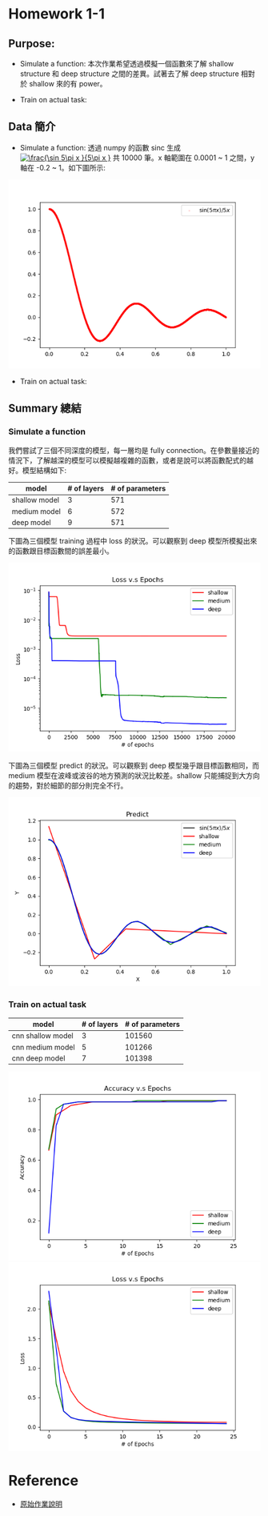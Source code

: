 # Homework 1-1

## Purpose:

* Simulate a function: 本次作業希望透過模擬一個函數來了解 shallow structure 和 deep structure 之間的差異。試著去了解 deep structure 相對於 shallow 來的有 power。

* Train  on actual task:

## Data 簡介

* Simulate a function: 透過 numpy 的函數 sinc 生成 <a href="https://www.codecogs.com/eqnedit.php?latex=\frac{\sin&space;5\pi&space;x&space;}{5\pi&space;x&space;}" target="_blank"><img src="https://latex.codecogs.com/gif.latex?\frac{\sin&space;5\pi&space;x&space;}{5\pi&space;x&space;}" title="\frac{\sin 5\pi x }{5\pi x }" /></a> 共 10000 筆。x 軸範圍在 0.0001 ~ 1 之間，y 軸在 -0.2 ~ 1。如下圖所示:

![](image/target_model.png) 

* Train  on actual task:

## Summary 總結

### Simulate a function

我們嘗試了三個不同深度的模型，每一層均是 fully connection。在參數量接近的情況下，了解越深的模型可以模擬越複雜的函數，或者是說可以將函數配式的越好。模型結構如下:

| model | # of layers | # of parameters |
| --- | --- | --- |
| shallow model | 3 | 571 |
| medium model | 6 | 572 |
| deep model | 9 | 571 |

下圖為三個模型 training 過程中 loss 的狀況。可以觀察到 deep 模型所模擬出來的函數跟目標函數間的誤差最小。

![](image/loss.png)


下圖為三個模型 predict 的狀況。可以觀察到 deep 模型幾乎跟目標函數相同，而 medium 模型在波峰或波谷的地方預測的狀況比較差。shallow 只能捕捉到大方向的趨勢，對於細節的部分則完全不行。

![](image/predict.png)


### Train  on actual task

| model | # of layers | # of parameters |
| --- | --- | --- |
| cnn shallow model | 3 | 101560 |
| cnn medium model | 5 | 101266 |
| cnn deep model | 7 | 101398 |

![](image/cnn_accuracy.png)
![](image/cnn_loss.png)

# Reference

* [原始作業說明](https://docs.google.com/presentation/d/1VllCXAZ_DCN409MpmbsDV73wopoUt4gxyo47kPC1NGQ/edit#slide=id.p3)
